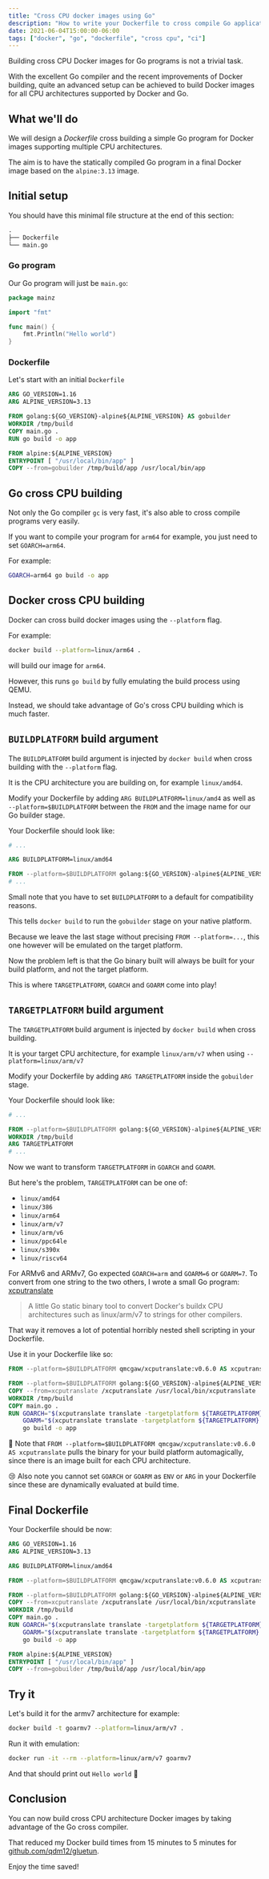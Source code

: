 ```yaml
---
title: "Cross CPU docker images using Go"
description: "How to write your Dockerfile to cross compile Go applications"
date: 2021-06-04T15:00:00-06:00
tags: ["docker", "go", "dockerfile", "cross cpu", "ci"]
---
```


Building cross CPU Docker images for Go programs is not a trivial task.

With the excellent Go compiler and the recent improvements of Docker building, quite an advanced setup can be achieved to build Docker images for all CPU architectures supported by Docker and Go.

## What we'll do

We will design a *Dockerfile* cross building a simple Go program for Docker images supporting multiple CPU architectures.

The aim is to have the statically compiled Go program in a final Docker image based on the `alpine:3.13` image.

## Initial setup

You should have this minimal file structure at the end of this section:

```s
.
├── Dockerfile
└── main.go
```

### Go program

Our Go program will just be `main.go`:

```go
package mainz

import "fmt"

func main() {
	fmt.Println("Hello world")
}

```

### Dockerfile

Let's start with an initial `Dockerfile`

```Dockerfile
ARG GO_VERSION=1.16
ARG ALPINE_VERSION=3.13

FROM golang:${GO_VERSION}-alpine${ALPINE_VERSION} AS gobuilder
WORKDIR /tmp/build
COPY main.go .
RUN go build -o app

FROM alpine:${ALPINE_VERSION}
ENTRYPOINT [ "/usr/local/bin/app" ]
COPY --from=gobuilder /tmp/build/app /usr/local/bin/app
```

## Go cross CPU building

Not only the Go compiler `gc` is very fast, it's also able to cross compile programs very easily.

If you want to compile your program for `arm64` for example, you just need to set `GOARCH=arm64`.

For example:

```sh
GOARCH=arm64 go build -o app
```

## Docker cross CPU building

Docker can cross build docker images using the `--platform` flag.

For example:

```sh
docker build --platform=linux/arm64 .
```

will build our image for `arm64`.

However, this runs `go build` by fully emulating the build process using QEMU.

Instead, we should take advantage of Go's cross CPU building which is much faster.

## `BUILDPLATFORM` build argument

The `BUILDPLATFORM` build argument is injected by `docker build` when cross building with the `--platform` flag.

It is the CPU architecture you are building on, for example `linux/amd64`.

Modify your Dockerfile by adding `ARG BUILDPLATFORM=linux/amd4` as well as `--platform=$BUILDPLATFORM` between the `FROM` and the image name for our Go builder stage.

Your Dockerfile should look like:

```Dockerfile
# ...

ARG BUILDPLATFORM=linux/amd64

FROM --platform=$BUILDPLATFORM golang:${GO_VERSION}-alpine${ALPINE_VERSION} AS gobuilder
# ...
```

Small note that you have to set `BUILDPLATFORM` to a default for compatibility reasons.

This tells `docker build` to run the `gobuilder` stage on your native platform.

Because we leave the last stage without precising `FROM --platform=...`, this one however will be emulated on the target platform.

Now the problem left is that the Go binary built will always be built for your build platform, and not the target platform.

This is where `TARGETPLATFORM`, `GOARCH` and `GOARM` come into play!

## `TARGETPLATFORM` build argument

The `TARGETPLATFORM` build argument is injected by `docker build` when cross building.

It is your target CPU architecture, for example `linux/arm/v7` when using `--platform=linux/arm/v7`

Modify your Dockerfile by adding `ARG TARGETPLATFORM` inside the `gobuilder` stage.

Your Dockerfile should look like:

```Dockerfile
# ...

FROM --platform=$BUILDPLATFORM golang:${GO_VERSION}-alpine${ALPINE_VERSION} AS gobuilder
WORKDIR /tmp/build
ARG TARGETPLATFORM
# ...
```

Now we want to transform `TARGETPLATFORM` in `GOARCH` and `GOARM`.

But here's the problem, `TARGETPLATFORM` can be one of:

- `linux/amd64`
- `linux/386`
- `linux/arm64`
- `linux/arm/v7`
- `linux/arm/v6`
- `linux/ppc64le`
- `linux/s390x`
- `linux/riscv64`

For ARMv6 and ARMv7, Go expected `GOARCH=arm` and `GOARM=6` or `GOARM=7`.
To convert from one string to the two others, I wrote a small Go program: [xcputranslate](https://github.com/qdm12/xcputranslate)

> A little Go static binary tool to convert Docker's buildx CPU architectures such as linux/arm/v7 to strings for other compilers.

That way it removes a lot of potential horribly nested shell scripting in your Dockerfile.

Use it in your Dockerfile like so:

```Dockerfile
FROM --platform=$BUILDPLATFORM qmcgaw/xcputranslate:v0.6.0 AS xcputranslate

FROM --platform=$BUILDPLATFORM golang:${GO_VERSION}-alpine${ALPINE_VERSION} AS gobuilder
COPY --from=xcputranslate /xcputranslate /usr/local/bin/xcputranslate
WORKDIR /tmp/build
COPY main.go .
RUN GOARCH="$(xcputranslate translate -targetplatform ${TARGETPLATFORM}  -language golang -field arch)" \
    GOARM="$(xcputranslate translate -targetplatform ${TARGETPLATFORM} -language golang -field arm)" \
    go build -o app
```

💁 Note that `FROM --platform=$BUILDPLATFORM qmcgaw/xcputranslate:v0.6.0 AS xcputranslate` pulls the binary for your build platform automagically, since there is an image built for each CPU architecture.

😢 Also note you cannot set `GOARCH` or `GOARM` as `ENV` or `ARG` in your Dockerfile since these are dynamically evaluated at build time.

## Final Dockerfile

Your Dockerfile should be now:

```Dockerfile
ARG GO_VERSION=1.16
ARG ALPINE_VERSION=3.13

ARG BUILDPLATFORM=linux/amd64

FROM --platform=$BUILDPLATFORM qmcgaw/xcputranslate:v0.6.0 AS xcputranslate

FROM --platform=$BUILDPLATFORM golang:${GO_VERSION}-alpine${ALPINE_VERSION} AS gobuilder
COPY --from=xcputranslate /xcputranslate /usr/local/bin/xcputranslate
WORKDIR /tmp/build
COPY main.go .
RUN GOARCH="$(xcputranslate translate -targetplatform ${TARGETPLATFORM}  -language golang -field arch)" \
    GOARM="$(xcputranslate translate -targetplatform ${TARGETPLATFORM} -language golang -field arm)" \
    go build -o app

FROM alpine:${ALPINE_VERSION}
ENTRYPOINT [ "/usr/local/bin/app" ]
COPY --from=gobuilder /tmp/build/app /usr/local/bin/app
```

## Try it

Let's build it for the armv7 architecture for example:

```sh
docker build -t goarmv7 --platform=linux/arm/v7 .
```

Run it with emulation:

```sh
docker run -it --rm --platform=linux/arm/v7 goarmv7
```

And that should print out `Hello world` 🚀

## Conclusion

You can now build cross CPU architecture Docker images by taking advantage of the Go cross compiler.

That reduced my Docker build times from 15 minutes to 5 minutes for [github.com/qdm12/gluetun](https://github.com/qdm12/gluetun).

Enjoy the time saved!
